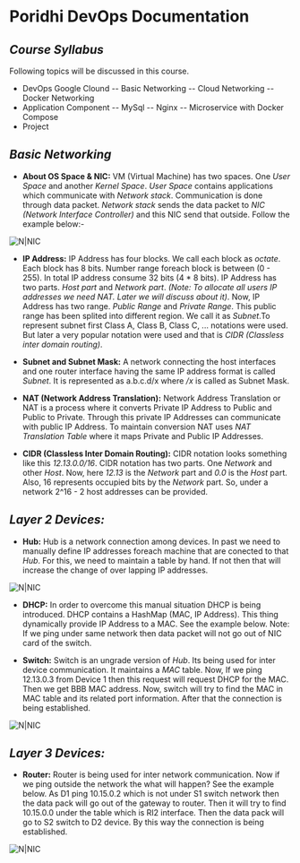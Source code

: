 
# Poridhi DevOps Documentation
## _Course Syllabus_

Following topics will be discussed in this course.
- DevOps Google Clound
-- Basic Networking
-- Cloud Networking
-- Docker Networking
- Application Component
-- MySql
-- Nginx
-- Microservice with Docker Compose
- Project

## _Basic Networking_
- **About OS Space & NIC:** VM (Virtual Machine) has two spaces. One _User Space_ and another _Kernel Space_. _User Space_ contains applications which communicate with _Network stack_. Communication is done through data packet. _Network stack_ sends the data packet to _NIC (Network Interface Controller)_ and this NIC send that outside. Follow the example below:-

![N|NIC](https://drive.google.com/uc?export=view&id=1QYyFaLwPO8yW4dVeB37xsCNRhP1WHg4L)

- **IP Address:** IP Address has four blocks. We call each block as _octate_. Each block has 8 bits. Number range foreach block is between (0 - 255). In total IP address consume 32 bits (4 * 8 bits). IP Address has two parts. _Host part_ and _Network part_. _(Note: To allocate all users IP addresses we need NAT. Later we will discuss about it)_. Now, IP Address has two range. _Public Range_ and _Private Range_. This public range has been splited into different region. We call it as _Subnet_.To represent subnet first Class A, Class B, Class C, ... notations were used. But later a very popular notation were used and that is _CIDR (Classless inter domain routing)_.

- **Subnet and Subnet Mask:** A network connecting the host interfaces and one router interface having the same IP address format is called _Subnet_. It is represented as a.b.c.d/x where _/x_ is called as Subnet Mask. 

- **NAT (Network Address Translation):** Network Address Translation or NAT is a process where it converts Private IP Address to Public and Public to Private. Through this private IP Addresses can communicate with public IP Address. To maintain conversion NAT uses _NAT Translation Table_ where it maps Private and Public IP Addresses. 

- **CIDR (Classless Inter Domain Routing):** CIDR notation looks something like this _12.13.0.0/16_. CIDR notation has two parts. One _Network_ and other _Host_. Now, here _12.13_ is the _Network_ part and _0.0_ is the _Host_ part. Also, 16 represents occupied bits by the _Network_ part. So, under a network 2^16 - 2 host addresses can be provided.

## _Layer 2 Devices:_
- **Hub:** Hub is a network connection among devices. In past we need to manually define IP addresses foreach machine that are conected to that _Hub_. For this, we need to maintain a table by hand. If not then that will increase the change of over lapping IP addresses.

![N|NIC](https://lh3.googleusercontent.com/RobniCH8QUc1klSQoZ0YUqxqppKXQ1N9fusyPD9yK3VwNjnYHefxVSe6gqQh4UwzKkeJiqcZe6wceDYFPLzw=w1366-h657)

- **DHCP:** In order to overcome this manual situation DHCP is being introduced. DHCP contains a HashMap (MAC, IP Address). This thing dynamically provide IP Address to a MAC. See the example below. Note: If we ping under same network then data packet will not go out of NIC card of the switch.

- **Switch:** Switch is an ungrade version of _Hub_. Its being used for inter device communication. It maintains a _MAC_ table. Now, If we ping 12.13.0.3 from Device 1  then this request will request DHCP for the MAC. Then we get BBB MAC address. Now, switch will try to find the MAC in MAC table and its related port information. After that the connection is being established.

![N|NIC](https://lh5.googleusercontent.com/RMG6-G98Yo5oZJ8SuX-SgMdQgm8aRAxSitqyfGCsgd4VLlHQbyQMmEEGKbx1fn-MU8imwtk6D8SVUK4k09tT=w811-h657-rw)

## _Layer 3 Devices:_
- **Router:** Router is being used for inter network communication. Now if we ping outside the network the what will happen? See the example below. As D1 ping 10.15.0.2 which is not under S1 switch network then the data pack will go out of the gateway to router. Then it will try to find 10.15.0.0 under the table which is RI2 interface. Then the data pack will go to S2 switch to D2 device. By this way the connection is being established.

![N|NIC](https://lh6.googleusercontent.com/SIb2Jh8j_zbrFAPSLiK-B0ohcvuSKblCo93tsUX6um-xMiKPQXSmLY7Ae5ipNC3AH4CT8rQPnPU6u-BTsjfe=w811-h657-rw)
